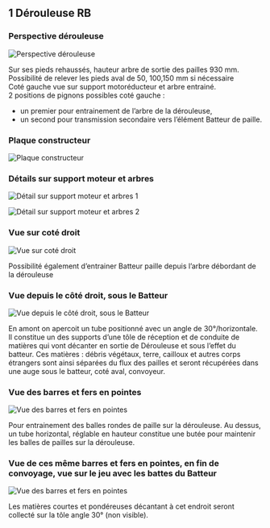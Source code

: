 ## 1 Dérouleuse RB

### Perspective dérouleuse
![Perspective dérouleuse](https://github.com/OSE-Lille/DIY-Hemp-decorticator/raw/master/images/ligne_au_5_aout_028.JPG  "Perspective dérouleuse")

Sur ses pieds rehaussés, hauteur arbre de sortie des pailles 930 mm. Possibilité de relever les pieds aval de 50, 100,150 mm si nécessaire <br />
Coté gauche vue sur support motoréducteur et arbre entrainé. <br />
2 positions de pignons possibles coté gauche : 
* un premier pour entrainement de l’arbre de la dérouleuse, 
* un second pour transmission secondaire vers l’élément Batteur de paille.

### Plaque constructeur
![Plaque constructeur](https://github.com/OSE-Lille/DIY-Hemp-decorticator/raw/master/images/ligne_au_5_aout_029.JPG "Plaque constructeur")

### Détails sur support moteur et arbres
![Détail sur support moteur et arbres 1](https://github.com/OSE-Lille/DIY-Hemp-decorticator/raw/master/images/ligne_au_5_aout_030.JPG  "Détail sur support moteur et arbres 1")

![Détail sur support moteur et arbres 2](https://github.com/OSE-Lille/DIY-Hemp-decorticator/raw/master/images/ligne_au_5_aout_031.JPG  "Détail sur support moteur et arbres 2")

### Vue sur coté droit
![Vue sur coté droit](https://github.com/OSE-Lille/DIY-Hemp-decorticator/raw/master/images/ligne_au_5_aout_032.JPG  "Vue sur coté droit")

Possibilité également d’entrainer Batteur paille depuis l’arbre débordant de la dérouleuse

### Vue depuis le côté droit, sous le Batteur
![Vue depuis le côté droit, sous le Batteur](https://github.com/OSE-Lille/DIY-Hemp-decorticator/raw/master/images/ligne_au_5_aout_033.JPG  "Vue depuis le côté droit, sous le Batteur")

En amont on apercoit un tube positionné avec un angle de 30°/horizontale. Il constitue un des supports d’une tôle de réception et de conduite de matières qui vont décanter en sortie de Dérouleuse et sous l’effet du batteur. Ces matières : débris végétaux, terre, cailloux et autres corps étrangers sont ainsi séparées du flux des pailles et seront récupérées dans une auge sous le batteur, coté aval, convoyeur.

### Vue des barres et fers en pointes
![Vue des barres et fers en pointes](https://github.com/OSE-Lille/DIY-Hemp-decorticator/raw/master/images/ligne_au_5_aout_039.JPG  "Vue des barres et fers en pointes")

Pour entrainement des balles rondes de paille sur la dérouleuse. Au dessus, un tube horizontal, réglable en hauteur constitue une butée pour maintenir les balles de pailles sur la dérouleuse.

### Vue de ces même barres et fers en pointes, en fin de convoyage, vue sur le jeu avec les battes du Batteur
![Vue des barres et fers en pointes](https://github.com/OSE-Lille/DIY-Hemp-decorticator/raw/master/images/ligne_au_5_aout_042.JPG  "Vue des barres et fers en pointes")

Les matières courtes et pondéreuses décantant à cet endroit seront collecté sur la tôle angle 30° (non visible).